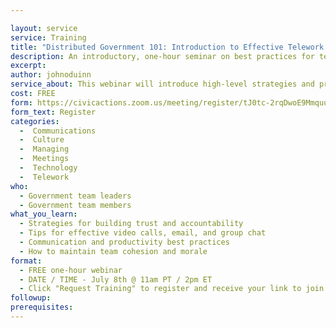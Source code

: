 ```yaml
---

layout: service
service: Training
title: "Distributed Government 101: Introduction to Effective Telework in Government"
description: An introductory, one-hour seminar on best practices for telework/remote teams
excerpt: 
author: johnoduinn
service_about: This webinar will introduce high-level strategies and practical tips to help government teams work effectively together while physically apart. Presented by John O’Duinn, author of “Distributed Teams.”
cost: FREE 
form: https://civicactions.zoom.us/meeting/register/tJ0tc-2rqDwoE9MmquuSu426qAyDK90f3zn5
form_text: Register
categories:
  -  Communications
  -  Culture
  -  Managing
  -  Meetings
  -  Technology
  -  Telework
who:
  - Government team leaders
  - Government team members
what_you_learn:
  - Strategies for building trust and accountability
  - Tips for effective video calls, email, and group chat
  - Communication and productivity best practices
  - How to maintain team cohesion and morale
format:
  - FREE one-hour webinar
  - DATE / TIME - July 8th @ 11am PT / 2pm ET
  - Click "Request Training" to register and receive your link to join
followup:
prerequisites: 
---
```

